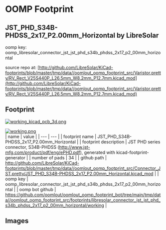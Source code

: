 # OOMP Footprint  
## JST_PHD_S34B-PHDSS_2x17_P2.00mm_Horizontal  by LibreSolar  
  
oomp key: oomp_libresolar_connector_jst_jst_phd_s34b_phdss_2x17_p2_00mm_horizontal  
  
source repo at: [http://github.com/LibreSolar/KiCad-footprints/blob/master/tmp/data//oomlout_oomp_footprint_src/Varistor.pretty/RV_Rect_V25S440P_L26.5mm_W8.2mm_P12.7mm.kicad_mod](http://github.com/LibreSolar/KiCad-footprints/blob/master/tmp/data//oomlout_oomp_footprint_src/Varistor.pretty/RV_Rect_V25S440P_L26.5mm_W8.2mm_P12.7mm.kicad_mod)  
## Footprint  
  
[![working_kicad_pcb_3d.png](working_kicad_pcb_3d_600.png)](working_kicad_pcb_3d.png)  
  
[![working.png](working_600.png)](working.png)  
| name | value | 
| --- | --- | 
| footprint name | JST_PHD_S34B-PHDSS_2x17_P2.00mm_Horizontal | 
| footprint description | JST PHD series connector, S34B-PHDSS (http://www.jst-mfg.com/product/pdf/eng/ePHD.pdf), generated with kicad-footprint-generator | 
| number of pads | 34 | 
| github path | http://github.com/LibreSolar/KiCad-footprints/blob/master/tmp/data//oomlout_oomp_footprint_src/Connector_JST.pretty/JST_PHD_S34B-PHDSS_2x17_P2.00mm_Horizontal.kicad_mod | 
| oomp key | oomp_libresolar_connector_jst_jst_phd_s34b_phdss_2x17_p2_00mm_horizontal | 
| oomp bot github | https://github.com/oomlout/oomlout_oomp_footprint_bot/tree/main/tmp/data//oomlout_oomp_footprint_src/footprints/libresolar_connector_jst_jst_phd_s34b_phdss_2x17_p2_00mm_horizontal/working | 
## Images  
